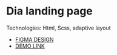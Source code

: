 # Dia landing page

  Technologies: Html, Scss, adaptive layout

  - [FIGMA DESIGN](https://www.figma.com/file/7qwsWggv9BAxMi2VPhBuPr/Air-(formerly-Dia)?node-id=9138%3A35)
  - [DEMO LINK](https://Sasha-Gordijchuk.github.io/layout_dia/)
